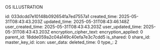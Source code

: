 OS ILLUSTRATION

id: 033dcdd7e10148b092654fa7ed7557a1
created_time: 2025-05-31T08:43:43.203Z
updated_time: 2025-05-31T08:43:46.148Z
user_created_time: 2025-05-31T08:43:43.203Z
user_updated_time: 2025-05-31T08:43:43.203Z
encryption_cipher_text: 
encryption_applied: 0
parent_id: 18dde059a2c04a149c40efa7e3c7cdd5
is_shared: 0
share_id: 
master_key_id: 
icon: 
user_data: 
deleted_time: 0
type_: 2